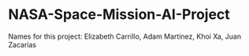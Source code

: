 # NASA-Space-Mission-AI-Project
Names for this project: Elizabeth Carrillo, Adam Martinez, Khoi Xa, Juan Zacarias
